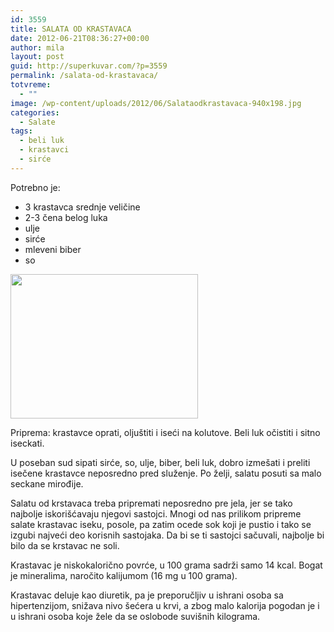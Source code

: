 ```yaml
---
id: 3559
title: SALATA OD KRASTAVACA
date: 2012-06-21T08:36:27+00:00
author: mila
layout: post
guid: http://superkuvar.com/?p=3559
permalink: /salata-od-krastavaca/
totvreme:
  - ""
image: /wp-content/uploads/2012/06/Salataodkrastavaca-940x198.jpg
categories:
  - Salate
tags:
  - beli luk
  - krastavci
  - sirće
---
```

Potrebno je:

  * 3 krastavca srednje veličine
  * 2-3 čena belog luka
  * ulje
  * sirće
  * mleveni biber
  * so

<img class="alignnone size-medium wp-image-3560" title="Salataodkrastavaca" src="//superkuvar.com/wp-content/uploads/2012/06/Salataodkrastavaca-e1340267536590-300x231.jpg" alt="" width="300" height="231" /> 

Priprema: krastavce oprati, oljuštiti i iseći na kolutove. Beli luk očistiti i sitno iseckati.

U poseban sud sipati sirće, so, ulje, biber, beli luk, dobro izmešati i preliti isečene krastavce neposredno pred služenje. Po želji, salatu posuti sa malo seckane mirođije.

Salatu od krstavaca treba pripremati neposredno pre jela, jer se tako najbolje iskorišćavaju njegovi sastojci. Mnogi od nas prilikom pripreme salate krastavac iseku, posole, pa zatim ocede sok koji je pustio i tako se izgubi najveći deo korisnih sastojaka. Da bi se ti sastojci sačuvali, najbolje bi bilo da se krstavac ne soli.

Krastavac je niskokalorično povrće, u 100 grama sadrži samo 14 kcal. Bogat je mineralima, naročito kalijumom (16 mg u 100 grama).

Krastavac deluje kao diuretik, pa je preporučljiv u ishrani osoba sa hipertenzijom, snižava nivo šećera u krvi, a zbog malo kalorija pogodan je i u ishrani osoba koje žele da se oslobode suvišnih kilograma.